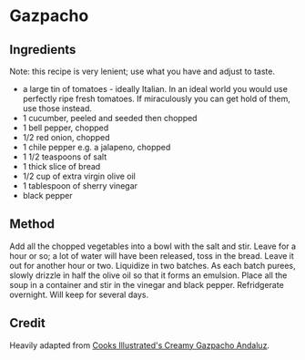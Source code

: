 # Gazpacho

## Ingredients

Note: this recipe is very lenient; use what you have and adjust to taste.

* a large tin of tomatoes - ideally Italian. In an ideal world you would use perfectly ripe fresh tomatoes. If miraculously you can get hold of them, use those instead.
* 1 cucumber, peeled and seeded then chopped
* 1 bell pepper, chopped
* 1/2 red onion, chopped
* 1 chile pepper e.g. a jalapeno, chopped
* 1 1/2 teaspoons of salt
* 1 thick slice of bread
* 1/2 cup of extra virgin olive oil
* 1 tablespoon of sherry vinegar
* black pepper

## Method

Add all the chopped vegetables into a bowl with the salt and stir. Leave for a hour or so; a lot of water will have been released, toss in the bread. Leave it out for another hour or two. Liquidize in two batches. As each batch purees, slowly drizzle in half the olive oil so that it forms an emulsion. Place all the soup in a container and stir in the vinegar and black pepper. Refridgerate overnight. Will keep for several days.

## Credit

Heavily adapted from [Cooks Illustrated's Creamy Gazpacho Andaluz](https://www.cooksillustrated.com/recipes/6061-creamy-gazpacho-andaluz).
